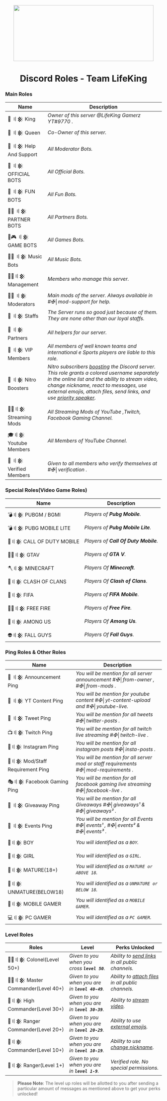 <div align="center">
    <img src="https://i.imgur.com/xp0g5B6.jpg" width="450px" height="180px" style="max-width:100%;">
    <h1>Discord Roles - Team LifeKing</h1>
</div>

<h3>Main Roles</h3>

| Name                     | Description                                                                                                      |
|--------------------------|------------------------------------------------------------------------------------------------------------------|
 |  🤴 〢𒆜 King  | *Owner of this server @LifeKing Gamerz YT#9770 .* |
 |  👸 〢𒆜 Queen | *Co-Owner of this server.* |
 |  🤗 〢𒆜 Help And Support  | *All Moderator Bots.* |
 |  🤖 〢𒆜 OFFICIAL BOTS  | *All Official Bots.* |
 |  🤖 〢𒆜 FUN BOTS  | *All Fun Bots.* |
 |  🤖🤝 〢𒆜 PARTNER BOTS  | *All Partners Bots.* |
 |  🤖🎮 〢𒆜 GAME BOTS  | *All Games Bots.* |
 |  🤖🎶 〢𒆜 Music Bots | *All Music Bots.* |
 |  🕵️‍♂️〢𒆜 Management | *Members who manage this server.* |
 |  👨‍💻 〢𒆜 Moderators |  *Main mods of the server. Always available in #✠│mod-support for help.* |
 |  👲 〢𒆜 Staffs | *The Server runs so good just because of them. They are none other than our loyal staffs.* |
 |  🤝 〢𒆜 Partners  | *All helpers for our server.* |
 |  🤵 〢𒆜 VIP Members | *All members of well known teams and international e Sports players are liable to this role.* |
 |  💎 〢𒆜 Nitro Boosters | *Nitro subscribers [boosting](https://support.discord.com/hc/en-us/articles/360028038352-Server-Boosting) the Discord server. This role grants a colored username separately in the online list and the ability to stream video, change nickname, react to messages, use external emojis, attach files, send links, and use [priority speaker](https://support.discord.com/hc/en-us/articles/360011876531-Setting-up-Priority-Speaker).* |
 |  👨‍🚀〢𒆜 Streaming Mods | *All Streaming Mods of YouTube ,Twitch, Facebook Gaming Channel.* |
 |  🎓〢𒆜 Youtube Members | *All Members of YouTube Channel.* |
 |  👫 〢𒆜 Verified Members | *Given to all members who verify themselves at #✠│verification .* |

    
<h3>Special Roles(Video Game Roles)</h3>

| Name              | Description                                                                                                                                                                                                     |
|-------------------|-----------------------------------------------------------------------------------------------------------------------------------------------------------------------------------------------------------------|
| 💣〢𒆜 PUBGM / BGMI | *Players of **Pubg Mobile**.*                                                                                                                                                                |
| 💣〢𒆜 PUBG MOBILE LITE | *Players of **Pubg Mobile Lite**.*                                                                                                                                             |
| 🔫〢𒆜 CALL OF DUTY MOBILE | *Players of **Call Of Duty Mobile**.*                                                                                     |
| 🚴‍♀️〢𒆜 GTAV| *Players of **GTA V**.*                                                                                                               |
| 🪓〢𒆜 MINECRAFT | *Players Of **Minecraft**.*                                                                                                                                                           |
| 🤺〢𒆜 CLASH OF CLANS| *Players Of **Clash of Clans**.*                                                                                                                                                       |
| 🧦〢𒆜 FIFA| *Players of **FIFA Mobile**.*                                                                                                                      |
| 🤼‍♂️〢𒆜 FREE FIRE| *Players of **Free Fire**.*                                                                                                                         |
| 👾〢𒆜 AMONG US| *Players Of **Among Us**.*                                                                                                                            |
| 👽〢𒆜 FALL GUYS | *Players Of **Fall Guys**.*                                                                                                                                    |

<h3>Ping Roles & Other Roles</h3>

| Name                     | Description                                                     |
|--------------------------|------------------------------------------------------------------|
 |  📢 〢𒆜 Announcement Ping  |  *You will be mention for all server announcement #✠│from-owner , #✠│from-mods .* |
 |  🎥 〢𒆜 YT Content Ping  | *You will be mention for youtube content #✠│yt-content-upload and #✠│youtube-live.* |
 |  🦜 〢𒆜 Tweet Ping   | *You will be mention for all tweets #✠│twitter-posts  .* |
 |  📺〢𒆜 Twitch Ping  | *You will be mention for all twitch live streaming #✠│twitch-live  .* |
 |  📸〢𒆜 Instagram Ping  | *You will be mention for all instagram posts #✠│insta-posts  .* |
 |  🔧〢𒆜 Mod/Staff Requirement Ping  | *You will be mention for all server mod  or staff requirements #✠│mod-requirements  .* |
 |  🎭〢𒆜 Facebook Gaming Ping  | *You will be mention for all facebook gaming live streaming #✠│facebook-live  .* |
 |  🎉 〢𒆜 Giveaway Ping   | *You will be mention for all Giveaways  #✠│giveaways¹  & #✠│giveaways²  .* |
 |  🎊 〢𒆜 Events Ping   | *You will be mention for all Events  #✠│events¹ , #✠│events² & #✠│events³    .* |
 |  👦〢𒆜 BOY   | *You will identified as a `BOY`.* |
 |  👧〢𒆜 GIRL    | *You will identified as a `GIRL`.* |
 |  🧒〢𒆜 MATURE(18+)   | *You will identified as a `MATURE or ABOVE 18`.* |
 |  👶〢𒆜 UNMATURE(BELOW18)   | *You will identified as a `UNMATURE or BELOW 18`.* |
 |  📱〢𒆜 MOBILE GAMER    | *You will identified as a `MOBILE GAMER`.* |
 |  💻〢𒆜 PC GAMER    | *You will identified as a `PC GAMER`.* | 

 
 
<h3>Level Roles</h3>

| Roles          |  Level        |Perks Unlocked                                                             |
|----------------|---------------|----------------------------------------------------------------------------|
 |  👮‍♂️〢𒆜 Colonel(Level 50+)  | *Given to you when you cross **`level 50`**.* | *Ability to [send links](https://support.discord.com/hc/en-us/articles/360021235192-Sending-GIFs-on-Discord) in all public channels.* |
 |  💂‍♂️〢𒆜 Master Commander(Level 40+)  | *Given to you when you are in **`level 40-49`**.* | *Ability to [attach files](https://support.discord.com/hc/en-us/articles/211866427-How-do-I-upload-images-and-GIFs) in all public channels.* |
 |  🏅〢𒆜 High Commander(Level 30+) | *Given to you when you are in **`level 30-39`**.* | *Ability to [stream video](https://support.discord.com/hc/en-us/articles/360030714312-Stream-your-game-with-Go-Live-).* |
 |  🥉〢𒆜 Ranger Commander(Level 20+)  | *Given to you when you are in **`level 20-29`**.* | *Ability to use [external emojis](https://support.discord.com/hc/en-us/articles/360036479811-Custom-Emojis).* |
 |  🥈〢𒆜 Commander(Level 10+)   | *Given to you when you are in **`level 10-19`**.* | *Ability to use [change nickname](https://support.discord.com/hc/en-us/articles/219070107-Server-Nicknames).* |
 |  🥇〢𒆜 Ranger(Level 1+)   | *Given to you when you are in **`level 1-9`**.* | *Verified role. No special permissions.* |
 
 
> **Please Note**: The level up roles will be allotted to you after sending a particular amount of messages as mentioned above to get your perks unlocked! 

